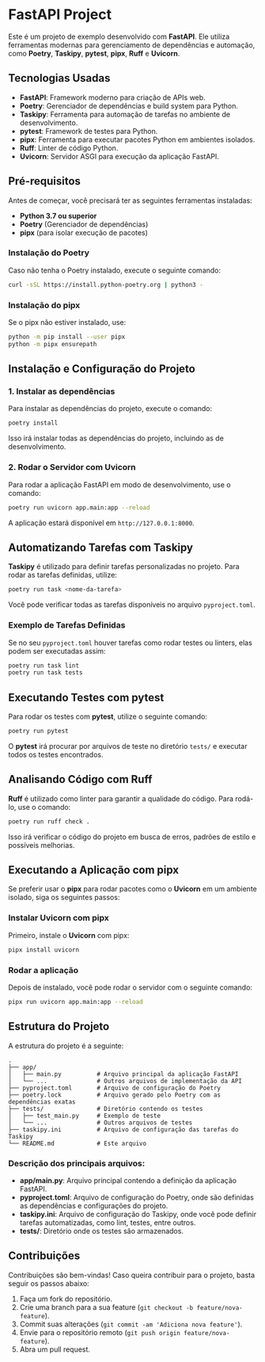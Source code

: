 # FastAPI Project

Este é um projeto de exemplo desenvolvido com **FastAPI**. Ele utiliza ferramentas modernas para gerenciamento de dependências e automação, como **Poetry**, **Taskipy**, **pytest**, **pipx**, **Ruff** e **Uvicorn**.

## Tecnologias Usadas

- **FastAPI**: Framework moderno para criação de APIs web.
- **Poetry**: Gerenciador de dependências e build system para Python.
- **Taskipy**: Ferramenta para automação de tarefas no ambiente de desenvolvimento.
- **pytest**: Framework de testes para Python.
- **pipx**: Ferramenta para executar pacotes Python em ambientes isolados.
- **Ruff**: Linter de código Python.
- **Uvicorn**: Servidor ASGI para execução da aplicação FastAPI.

## Pré-requisitos

Antes de começar, você precisará ter as seguintes ferramentas instaladas:

- **Python 3.7 ou superior**
- **Poetry** (Gerenciador de dependências)
- **pipx** (para isolar execução de pacotes)

### Instalação do Poetry

Caso não tenha o Poetry instalado, execute o seguinte comando:

```bash
curl -sSL https://install.python-poetry.org | python3 -
```

### Instalação do pipx

Se o pipx não estiver instalado, use:

```bash
python -m pip install --user pipx
python -m pipx ensurepath
```

## Instalação e Configuração do Projeto

### 1. Instalar as dependências

Para instalar as dependências do projeto, execute o comando:

```bash
poetry install
```

Isso irá instalar todas as dependências do projeto, incluindo as de desenvolvimento.

### 2. Rodar o Servidor com Uvicorn

Para rodar a aplicação FastAPI em modo de desenvolvimento, use o comando:

```bash
poetry run uvicorn app.main:app --reload
```

A aplicação estará disponível em `http://127.0.0.1:8000`.

## Automatizando Tarefas com Taskipy

**Taskipy** é utilizado para definir tarefas personalizadas no projeto. Para rodar as tarefas definidas, utilize:

```bash
poetry run task <nome-da-tarefa>
```

Você pode verificar todas as tarefas disponíveis no arquivo `pyproject.toml`.

### Exemplo de Tarefas Definidas

Se no seu `pyproject.toml` houver tarefas como rodar testes ou linters, elas podem ser executadas assim:

```bash
poetry run task lint
poetry run task tests
```

## Executando Testes com pytest

Para rodar os testes com **pytest**, utilize o seguinte comando:

```bash
poetry run pytest
```

O **pytest** irá procurar por arquivos de teste no diretório `tests/` e executar todos os testes encontrados.

## Analisando Código com Ruff

**Ruff** é utilizado como linter para garantir a qualidade do código. Para rodá-lo, use o comando:

```bash
poetry run ruff check .
```

Isso irá verificar o código do projeto em busca de erros, padrões de estilo e possíveis melhorias.

## Executando a Aplicação com pipx

Se preferir usar o **pipx** para rodar pacotes como o **Uvicorn** em um ambiente isolado, siga os seguintes passos:

### Instalar Uvicorn com pipx

Primeiro, instale o **Uvicorn** com pipx:

```bash
pipx install uvicorn
```

### Rodar a aplicação

Depois de instalado, você pode rodar o servidor com o seguinte comando:

```bash
pipx run uvicorn app.main:app --reload
```

## Estrutura do Projeto

A estrutura do projeto é a seguinte:

```
.
├── app/
│   ├── main.py          # Arquivo principal da aplicação FastAPI
│   └── ...              # Outros arquivos de implementação da API
├── pyproject.toml       # Arquivo de configuração do Poetry
├── poetry.lock          # Arquivo gerado pelo Poetry com as dependências exatas
├── tests/               # Diretório contendo os testes
│   ├── test_main.py     # Exemplo de teste
│   └── ...              # Outros arquivos de testes
├── taskipy.ini          # Arquivo de configuração das tarefas do Taskipy
└── README.md            # Este arquivo
```

### Descrição dos principais arquivos:

- **app/main.py**: Arquivo principal contendo a definição da aplicação FastAPI.
- **pyproject.toml**: Arquivo de configuração do Poetry, onde são definidas as dependências e configurações do projeto.
- **taskipy.ini**: Arquivo de configuração do Taskipy, onde você pode definir tarefas automatizadas, como lint, testes, entre outros.
- **tests/**: Diretório onde os testes são armazenados.

## Contribuições

Contribuições são bem-vindas! Caso queira contribuir para o projeto, basta seguir os passos abaixo:

1. Faça um fork do repositório.
2. Crie uma branch para a sua feature (`git checkout -b feature/nova-feature`).
3. Commit suas alterações (`git commit -am 'Adiciona nova feature'`).
4. Envie para o repositório remoto (`git push origin feature/nova-feature`).
5. Abra um pull request.
